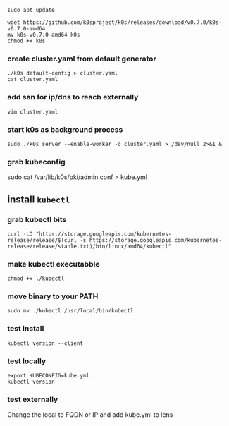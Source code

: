 ```
sudo apt update

wget https://github.com/k0sproject/k0s/releases/download/v0.7.0/k0s-v0.7.0-amd64
mv k0s-v0.7.0-amd64 k0s
chmod +x k0s
```
### create cluster.yaml from default generator
```
./k0s default-config > cluster.yaml
cat cluster.yaml
```
### add san for ip/dns to reach externally
```
vim cluster.yaml
```
### start k0s as background process
```
sudo ./k0s server --enable-worker -c cluster.yaml > /dev/null 2>&1 &
```
### grab kubeconfig
sudo cat /var/lib/k0s/pki/admin.conf > kube.yml

## install `kubectl`
### grab kubectl bits
```
curl -LO "https://storage.googleapis.com/kubernetes-release/release/$(curl -s https://storage.googleapis.com/kubernetes-release/release/stable.txt)/bin/linux/amd64/kubectl"
```
### make kubectl executabble
```
chmod +x ./kubectl
```
### move binary to your PATH
```
sudo mv ./kubectl /usr/local/bin/kubectl
```
### test install
```
kubectl version --client
```

### test locally
```
export KUBECONFIG=kube.yml
kubectl version
```

### test externally
Change the local to FQDN or IP and add kube.yml to lens



